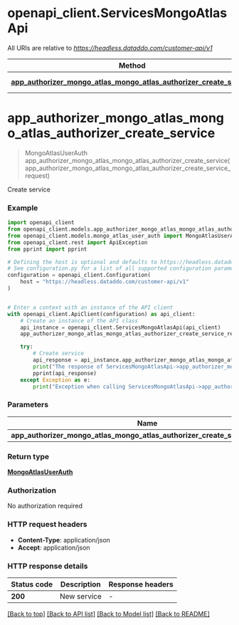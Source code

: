 # openapi_client.ServicesMongoAtlasApi

All URIs are relative to *https://headless.dataddo.com/customer-api/v1*

Method | HTTP request | Description
------------- | ------------- | -------------
[**app_authorizer_mongo_atlas_mongo_atlas_authorizer_create_service**](ServicesMongoAtlasApi.md#app_authorizer_mongo_atlas_mongo_atlas_authorizer_create_service) | **POST** /services/mongo_atlas | Create service


# **app_authorizer_mongo_atlas_mongo_atlas_authorizer_create_service**
> MongoAtlasUserAuth app_authorizer_mongo_atlas_mongo_atlas_authorizer_create_service(app_authorizer_mongo_atlas_mongo_atlas_authorizer_create_service_request)

Create service

### Example


```python
import openapi_client
from openapi_client.models.app_authorizer_mongo_atlas_mongo_atlas_authorizer_create_service_request import AppAuthorizerMongoAtlasMongoAtlasAuthorizerCreateServiceRequest
from openapi_client.models.mongo_atlas_user_auth import MongoAtlasUserAuth
from openapi_client.rest import ApiException
from pprint import pprint

# Defining the host is optional and defaults to https://headless.dataddo.com/customer-api/v1
# See configuration.py for a list of all supported configuration parameters.
configuration = openapi_client.Configuration(
    host = "https://headless.dataddo.com/customer-api/v1"
)


# Enter a context with an instance of the API client
with openapi_client.ApiClient(configuration) as api_client:
    # Create an instance of the API class
    api_instance = openapi_client.ServicesMongoAtlasApi(api_client)
    app_authorizer_mongo_atlas_mongo_atlas_authorizer_create_service_request = openapi_client.AppAuthorizerMongoAtlasMongoAtlasAuthorizerCreateServiceRequest() # AppAuthorizerMongoAtlasMongoAtlasAuthorizerCreateServiceRequest | 

    try:
        # Create service
        api_response = api_instance.app_authorizer_mongo_atlas_mongo_atlas_authorizer_create_service(app_authorizer_mongo_atlas_mongo_atlas_authorizer_create_service_request)
        print("The response of ServicesMongoAtlasApi->app_authorizer_mongo_atlas_mongo_atlas_authorizer_create_service:\n")
        pprint(api_response)
    except Exception as e:
        print("Exception when calling ServicesMongoAtlasApi->app_authorizer_mongo_atlas_mongo_atlas_authorizer_create_service: %s\n" % e)
```



### Parameters


Name | Type | Description  | Notes
------------- | ------------- | ------------- | -------------
 **app_authorizer_mongo_atlas_mongo_atlas_authorizer_create_service_request** | [**AppAuthorizerMongoAtlasMongoAtlasAuthorizerCreateServiceRequest**](AppAuthorizerMongoAtlasMongoAtlasAuthorizerCreateServiceRequest.md)|  | 

### Return type

[**MongoAtlasUserAuth**](MongoAtlasUserAuth.md)

### Authorization

No authorization required

### HTTP request headers

 - **Content-Type**: application/json
 - **Accept**: application/json

### HTTP response details

| Status code | Description | Response headers |
|-------------|-------------|------------------|
**200** | New service |  -  |

[[Back to top]](#) [[Back to API list]](../README.md#documentation-for-api-endpoints) [[Back to Model list]](../README.md#documentation-for-models) [[Back to README]](../README.md)

